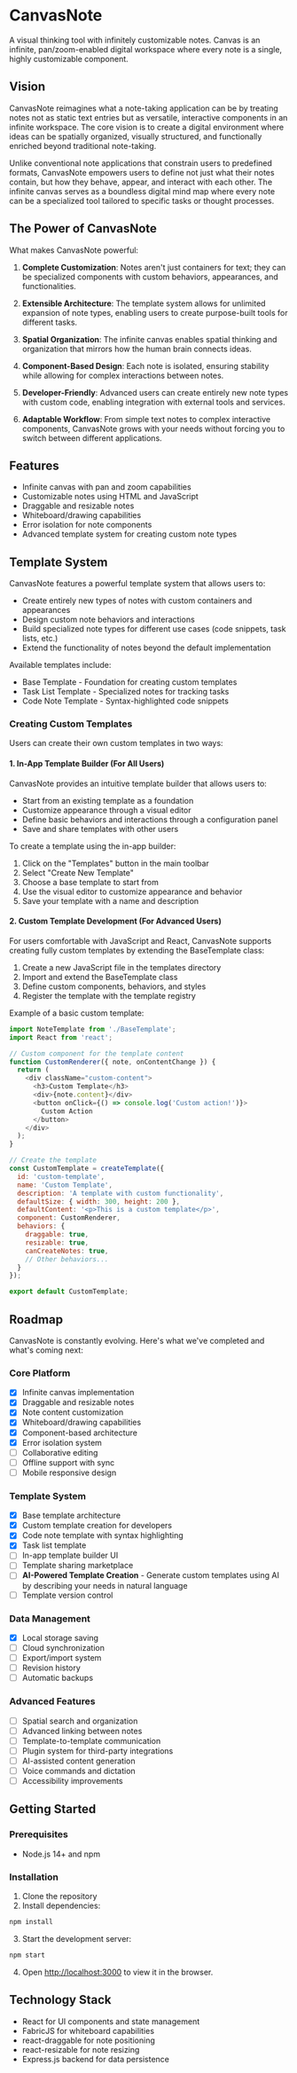 # CanvasNote

A visual thinking tool with infinitely customizable notes. Canvas is an infinite, pan/zoom-enabled digital workspace where every note is a single, highly customizable component.

## Vision

CanvasNote reimagines what a note-taking application can be by treating notes not as static text entries but as versatile, interactive components in an infinite workspace. The core vision is to create a digital environment where ideas can be spatially organized, visually structured, and functionally enriched beyond traditional note-taking.

Unlike conventional note applications that constrain users to predefined formats, CanvasNote empowers users to define not just what their notes contain, but how they behave, appear, and interact with each other. The infinite canvas serves as a boundless digital mind map where every note can be a specialized tool tailored to specific tasks or thought processes.

## The Power of CanvasNote

What makes CanvasNote powerful:

1. **Complete Customization**: Notes aren't just containers for text; they can be specialized components with custom behaviors, appearances, and functionalities.

2. **Extensible Architecture**: The template system allows for unlimited expansion of note types, enabling users to create purpose-built tools for different tasks.

3. **Spatial Organization**: The infinite canvas enables spatial thinking and organization that mirrors how the human brain connects ideas.

4. **Component-Based Design**: Each note is isolated, ensuring stability while allowing for complex interactions between notes.

5. **Developer-Friendly**: Advanced users can create entirely new note types with custom code, enabling integration with external tools and services.

6. **Adaptable Workflow**: From simple text notes to complex interactive components, CanvasNote grows with your needs without forcing you to switch between different applications.

## Features

- Infinite canvas with pan and zoom capabilities
- Customizable notes using HTML and JavaScript
- Draggable and resizable notes
- Whiteboard/drawing capabilities
- Error isolation for note components
- Advanced template system for creating custom note types

## Template System

CanvasNote features a powerful template system that allows users to:
- Create entirely new types of notes with custom containers and appearances
- Design custom note behaviors and interactions
- Build specialized note types for different use cases (code snippets, task lists, etc.)
- Extend the functionality of notes beyond the default implementation

Available templates include:
- Base Template - Foundation for creating custom templates
- Task List Template - Specialized notes for tracking tasks
- Code Note Template - Syntax-highlighted code snippets

### Creating Custom Templates

Users can create their own custom templates in two ways:

#### 1. In-App Template Builder (For All Users)

CanvasNote provides an intuitive template builder that allows users to:
- Start from an existing template as a foundation
- Customize appearance through a visual editor
- Define basic behaviors and interactions through a configuration panel
- Save and share templates with other users

To create a template using the in-app builder:
1. Click on the "Templates" button in the main toolbar
2. Select "Create New Template"
3. Choose a base template to start from
4. Use the visual editor to customize appearance and behavior
5. Save your template with a name and description

#### 2. Custom Template Development (For Advanced Users)

For users comfortable with JavaScript and React, CanvasNote supports creating fully custom templates by extending the BaseTemplate class:

1. Create a new JavaScript file in the templates directory
2. Import and extend the BaseTemplate class
3. Define custom components, behaviors, and styles
4. Register the template with the template registry

Example of a basic custom template:

```javascript
import NoteTemplate from './BaseTemplate';
import React from 'react';

// Custom component for the template content
function CustomRenderer({ note, onContentChange }) {
  return (
    <div className="custom-content">
      <h3>Custom Template</h3>
      <div>{note.content}</div>
      <button onClick={() => console.log('Custom action!')}>
        Custom Action
      </button>
    </div>
  );
}

// Create the template
const CustomTemplate = createTemplate({
  id: 'custom-template',
  name: 'Custom Template',
  description: 'A template with custom functionality',
  defaultSize: { width: 300, height: 200 },
  defaultContent: '<p>This is a custom template</p>',
  component: CustomRenderer,
  behaviors: {
    draggable: true,
    resizable: true,
    canCreateNotes: true,
    // Other behaviors...
  }
});

export default CustomTemplate;
```

## Roadmap

CanvasNote is constantly evolving. Here's what we've completed and what's coming next:

### Core Platform
- [x] Infinite canvas implementation
- [x] Draggable and resizable notes
- [x] Note content customization
- [x] Whiteboard/drawing capabilities
- [x] Component-based architecture
- [x] Error isolation system
- [ ] Collaborative editing
- [ ] Offline support with sync
- [ ] Mobile responsive design

### Template System
- [x] Base template architecture
- [x] Custom template creation for developers
- [x] Code note template with syntax highlighting
- [x] Task list template
- [ ] In-app template builder UI
- [ ] Template sharing marketplace
- [ ] **AI-Powered Template Creation** - Generate custom templates using AI by describing your needs in natural language
- [ ] Template version control

### Data Management
- [x] Local storage saving
- [ ] Cloud synchronization
- [ ] Export/import system
- [ ] Revision history
- [ ] Automatic backups

### Advanced Features
- [ ] Spatial search and organization
- [ ] Advanced linking between notes
- [ ] Template-to-template communication
- [ ] Plugin system for third-party integrations
- [ ] AI-assisted content generation
- [ ] Voice commands and dictation
- [ ] Accessibility improvements

## Getting Started

### Prerequisites

- Node.js 14+ and npm

### Installation

1. Clone the repository
2. Install dependencies:

```bash
npm install
```

3. Start the development server:

```bash
npm start
```

4. Open [http://localhost:3000](http://localhost:3000) to view it in the browser.

## Technology Stack

- React for UI components and state management
- FabricJS for whiteboard capabilities
- react-draggable for note positioning
- react-resizable for note resizing
- Express.js backend for data persistence
